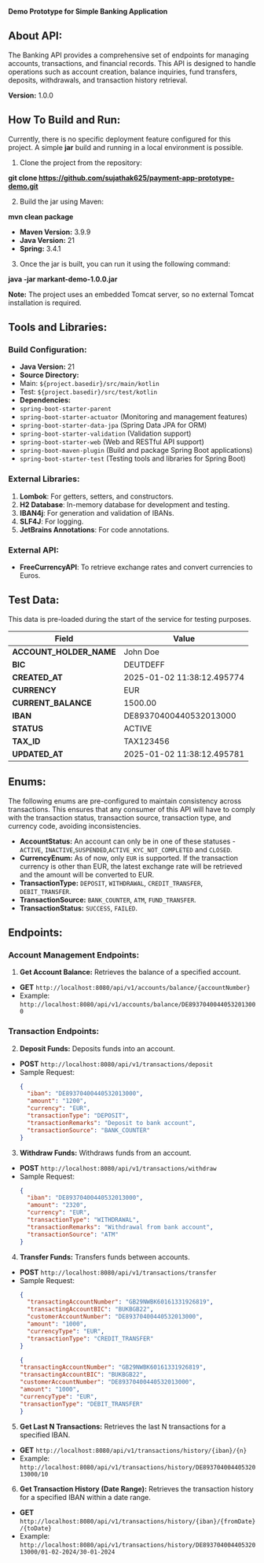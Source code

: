 **Demo Prototype for Simple Banking Application**

## About API:

The Banking API provides a comprehensive set of endpoints for managing accounts, transactions, and financial records. This API is designed to handle operations such as account creation, balance inquiries, fund transfers, deposits, withdrawals, and transaction history retrieval.

**Version:** 1.0.0

## How To Build and Run:

Currently, there is no specific deployment feature configured for this project. A simple **jar** build and running in a local environment is possible.

1. Clone the project from the repository:

**git clone https://github.com/sujathak625/payment-app-prototype-demo.git**

2. Build the jar using Maven:

**mvn clean package**

- **Maven Version:** 3.9.9
- **Java Version:** 21
- **Spring:** 3.4.1

3. Once the jar is built, you can run it using the following command:

**java -jar markant-demo-1.0.0.jar**


**Note:** The project uses an embedded Tomcat server, so no external Tomcat installation is required.

## Tools and Libraries:

### Build Configuration:
- **Java Version:** 21
- **Source Directory:**
- Main: `${project.basedir}/src/main/kotlin`
- Test: `${project.basedir}/src/test/kotlin`
- **Dependencies:**
- `spring-boot-starter-parent`
- `spring-boot-starter-actuator` (Monitoring and management features)
- `spring-boot-starter-data-jpa` (Spring Data JPA for ORM)
- `spring-boot-starter-validation` (Validation support)
- `spring-boot-starter-web` (Web and RESTful API support)
- `spring-boot-maven-plugin` (Build and package Spring Boot applications)
- `spring-boot-starter-test` (Testing tools and libraries for Spring Boot)

### External Libraries:
1. **Lombok**: For getters, setters, and constructors.
2. **H2 Database**: In-memory database for development and testing.
3. **IBAN4j**: For generation and validation of IBANs.
4. **SLF4J**: For logging.
5. **JetBrains Annotations**: For code annotations.

### External API:
- **FreeCurrencyAPI**: To retrieve exchange rates and convert currencies to Euros.

## Test Data:
This data is pre-loaded during the start of the service for testing purposes.

| **Field**              | **Value**                               |
|------------------------|-----------------------------------------|
| **ACCOUNT_HOLDER_NAME** | John Doe                               |
| **BIC**                 | DEUTDEFF                                |
| **CREATED_AT**          | 2025-01-02 11:38:12.495774             |
| **CURRENCY**            | EUR                                     |
| **CURRENT_BALANCE**    | 1500.00                                 |
| **IBAN**                | DE89370400440532013000                  |
| **STATUS**              | ACTIVE                                  |
| **TAX_ID**              | TAX123456                               |
| **UPDATED_AT**          | 2025-01-02 11:38:12.495781             |

## Enums:
The following enums are pre-configured to maintain consistency across transactions. This ensures that any consumer of this API will have to comply with the transaction status, transaction source, transaction type, and currency code, avoiding inconsistencies.

- **AccountStatus:** An account can only be in one of these statuses - `ACTIVE`, `INACTIVE`,`SUSPENDED`,`ACTIVE_KYC_NOT_COMPLETED` and `CLOSED`.
- **CurrencyEnum:** As of now, only `EUR` is supported. If the transaction currency is other than EUR, the latest exchange rate will be retrieved and the amount will be converted to EUR.
- **TransactionType:** `DEPOSIT`, `WITHDRAWAL`, `CREDIT_TRANSFER`, `DEBIT_TRANSFER`.
- **TransactionSource:** `BANK_COUNTER`, `ATM`, `FUND_TRANSFER`.
- **TransactionStatus:** `SUCCESS`, `FAILED`.

## Endpoints:

### Account Management Endpoints:

1. **Get Account Balance:** Retrieves the balance of a specified account.
- **GET** `http://localhost:8080/api/v1/accounts/balance/{accountNumber}`
- Example: `http://localhost:8080/api/v1/accounts/balance/DE89370400440532013000`

### Transaction Endpoints:

2. **Deposit Funds:** Deposits funds into an account.
- **POST** `http://localhost:8080/api/v1/transactions/deposit`
- Sample Request:
  ```json
  {
    "iban": "DE89370400440532013000",
    "amount": "1200",
    "currency": "EUR",
    "transactionType": "DEPOSIT",
    "transactionRemarks": "Deposit to bank account",
    "transactionSource": "BANK_COUNTER"
  }
  ```

3. **Withdraw Funds:** Withdraws funds from an account.
- **POST** `http://localhost:8080/api/v1/transactions/withdraw`
- Sample Request:
  ```json
  {
    "iban": "DE89370400440532013000",
    "amount": "2320",
    "currency": "EUR",
    "transactionType": "WITHDRAWAL",
    "transactionRemarks": "Withdrawal from bank account",
    "transactionSource": "ATM"
  }
  ```

4. **Transfer Funds:** Transfers funds between accounts.
- **POST** `http://localhost:8080/api/v1/transactions/transfer`
- Sample Request:
  ```json
  {
    "transactingAccountNumber": "GB29NWBK60161331926819",
    "transactingAccountBIC": "BUKBGB22",
    "customerAccountNumber": "DE89370400440532013000",
    "amount": "1000",
    "currencyType": "EUR",
    "transactionType": "CREDIT_TRANSFER"
  }
  ```
    ```json
  {
    "transactingAccountNumber": "GB29NWBK60161331926819",
    "transactingAccountBIC": "BUKBGB22",
    "customerAccountNumber": "DE89370400440532013000",
    "amount": "1000",
    "currencyType": "EUR",
    "transactionType": "DEBIT_TRANSFER"
  }
  ```

5. **Get Last N Transactions:** Retrieves the last N transactions for a specified IBAN.
- **GET** `http://localhost:8080/api/v1/transactions/history/{iban}/{n}`
- Example: `http://localhost:8080/api/v1/transactions/history/DE89370400440532013000/10`

6. **Get Transaction History (Date Range):** Retrieves the transaction history for a specified IBAN within a date range.
- **GET** `http://localhost:8080/api/v1/transactions/history/{iban}/{fromDate}/{toDate}`
- Example: `http://localhost:8080/api/v1/transactions/history/DE89370400440532013000/01-02-2024/30-01-2024`
